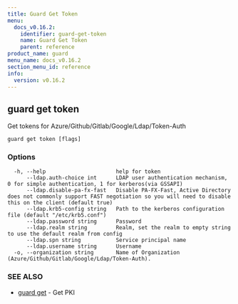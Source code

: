 ```yaml
---
title: Guard Get Token
menu:
  docs_v0.16.2:
    identifier: guard-get-token
    name: Guard Get Token
    parent: reference
product_name: guard
menu_name: docs_v0.16.2
section_menu_id: reference
info:
  version: v0.16.2
---
```


## guard get token

Get tokens for Azure/Github/Gitlab/Google/Ldap/Token-Auth

```
guard get token [flags]
```

### Options

```
  -h, --help                      help for token
      --ldap.auth-choice int      LDAP user authentication mechanism, 0 for simple authentication, 1 for kerberos(via GSSAPI)
      --ldap.disable-pa-fx-fast   Disable PA-FX-Fast, Active Directory does not commonly support FAST negotiation so you will need to disable this on the client (default true)
      --ldap.krb5-config string   Path to the kerberos configuration file (default "/etc/krb5.conf")
      --ldap.password string      Password
      --ldap.realm string         Realm, set the realm to empty string to use the default realm from config
      --ldap.spn string           Service principal name
      --ldap.username string      Username
  -o, --organization string       Name of Organization (Azure/Github/Gitlab/Google/Ldap/Token-Auth).
```

### SEE ALSO

* [guard get](/docs/v0.16.2/reference/guard_get)	 - Get PKI

